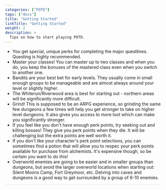 ```yaml
---
categories: ["POTD"]
tags: ["docs"] 
title: "Getting Started"
linkTitle: "Getting Started"
weight: 2
description: >
  Tips on how to start playing POTD.
---
```


- You get special, unique perks for completing the major questlines. Questing is highly recommended.
- Master your classes! You can master up to two classes and when you do, you keep the bonuses of the mastered class even when you switch to another one.
- Bandits are your best bet for early levels. They usually come in small enough groups to be manageable and are almost always around your level or slightly higher.
- The Whiterun/Riverwood area is best for starting out - northern areas will be significantly more difficult.
- Grind! This is supposed to be an ARPG experience, so grinding the same few dungeons a few times will help you get stronger to take on higher level dungeons. It also gives you access to more loot which can make you significantly stronger.
- If you feel like you don't have enough perk points, try seeking out and killing bosses! They give you perk points when they die. It will be challenging but the extra points are well worth it.
- If you don't like your character's perk point selections, you can sometimes find a potion that will allow you to respec your perk points available for purchase from alchemists. It's expensive though, so be certain you want to do this! 
- Overworld enemies are going to be easier and in smaller groups than dungeons, but avoid the larger overworld locations when starting out: Silent Moons Camp, Fort Greymoor, etc. Delving into caves and dungeons is a good way to get surrounded by a group of 6-10 enemies.

<hr style="background-color: #dee2e6;"></hr>